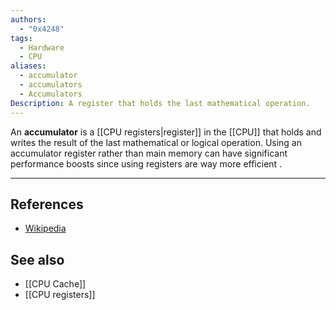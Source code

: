 ```yaml
---
authors:
  - "0x4248"
tags:
  - Hardware
  - CPU
aliases:
  - accumulator
  - accumulators
  - Accumulators
Description: A register that holds the last mathematical operation.
---
```

An **accumulator** is a [[CPU registers|register]] in the [[CPU]] that holds and writes the result of the last mathematical or logical operation.  Using an accumulator register rather than main memory can have significant performance boosts since using registers are way more efficient . 

---
## References
- [Wikipedia](https://en.wikipedia.org/wiki/Accumulator_(computing))
## See also
- [[CPU Cache]]
- [[CPU registers]]